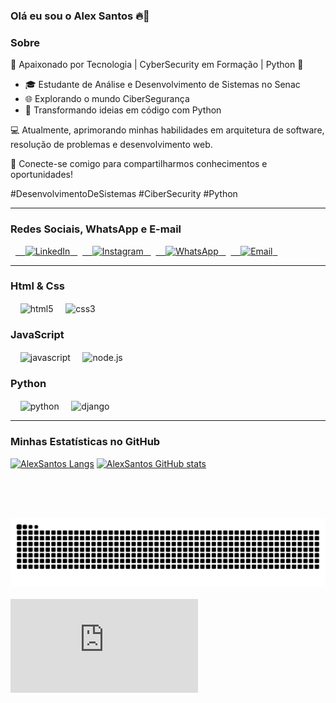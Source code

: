 ### Olá eu sou o Alex Santos 🔥👋

### Sobre

🚀 Apaixonado por Tecnologia | CyberSecurity em Formação | Python 🐍

- 🎓 Estudante de Análise e Desenvolvimento de Sistemas no Senac
- 🌐 Explorando o mundo CiberSegurança
- 🐍 Transformando ideias em código com Python

💻 Atualmente, aprimorando minhas habilidades em arquitetura de software, resolução de problemas e desenvolvimento web.

🔗 Conecte-se comigo para compartilharmos conhecimentos e oportunidades!

#DesenvolvimentoDeSistemas #CiberSecurity #Python

---

### Redes Sociais, WhatsApp e E-mail

  <a href="https://www.linkedin.com/in/alex-santos-leite/">
    <img src="https://img.shields.io/badge/LinkedIn-0077B5?style=flat-square&logo=linkedin&logoColor=white" alt="LinkedIn">
  </a>
  <a href="https://www.instagram.com/techgameralex/">
    <img src="https://img.shields.io/badge/Instagram-E4405F?style=flat-square&logo=instagram&logoColor=white" alt="Instagram">
  </a>
  <a href="https://wa.me/+5511949207386">
    <img src="https://img.shields.io/badge/WhatsApp-25D366?style=flat-square&logo=whatsapp&logoColor=white" alt="WhatsApp">
  </a>
  <a href="mailto:alex.s.leite@hotmail.com">
    <img src="https://img.shields.io/badge/Hotmail-0078D4?style=flat-square&logo=microsoft-outlook&logoColor=white" alt="Email">
  </a>


---

### Html & Css

<div style="display: inline_block">
    <img align="center" alt="html5" src="https://img.shields.io/badge/HTML5-E34F26?style=flat-square&logo=html5&logoColor=white" />
    <img align="center" alt="css3" src="https://img.shields.io/badge/CSS3-1572B6?style=flat-square&logo=css3&logoColor=white" />
</div>

### JavaScript

<div style="display: inline_block">
    <img align="center" alt="javascript" src="https://img.shields.io/badge/JavaScript-F7DF1E?style=flat-square&logo=javascript&logoColor=black" />
    <img align="center" alt="node.js" src="https://img.shields.io/badge/Node.js-43853D?style=flat-square&logo=node.js&logoColor=white" />
</div>

### Python

<div style="display: inline_block">
    <img align="center" alt="python" src="https://img.shields.io/badge/Python-14354C?style=flat-square&logo=python&logoColor=white" />
    <img align="center" alt="django" src="https://img.shields.io/badge/Django-092E20?style=flat-square&logo=django&logoColor=white" />
</div>

---

### Minhas Estatísticas no GitHub

[![AlexSantos Langs](https://github-readme-stats.vercel.app/api/top-langs/?username=AlexSantosLeite&langs_count=8&theme=tokyonight&hide_border=true&border_radius=10&layout=compact)](https://github.com/AlexSantosLeite)
[![AlexSantos GitHub stats](https://github-readme-stats.vercel.app/api?username=AlexSantosLeite&show_icons=true&theme=tokyonight&hide_border=true&border_radius=10)](https://github.com/AlexSantosLeite)

<br> 

<picture>
  <source media="(prefers-color-scheme: dark)" srcset="https://raw.githubusercontent.com/AlexSantosLeite/AlexSantosLeite/output/github-contribution-grid-snake-dark.svg">
  <source media="(prefers-color-scheme: light)" srcset="https://raw.githubusercontent.com/AlexSantosLeite/AlexSantosLeite/output/github-contribution-grid-snake.svg">
  <img alt="github contribution grid snake animation" src="https://raw.githubusercontent.com/AlexSantosLeite/AlexSantosLeite/output/github-contribution-grid-snake.svg">
</picture>
<br><br>


<iframe src="https://tryhackme.com/api/v2/badges/public-profile?userPublicId=3893362" style='border:none;'></iframe
